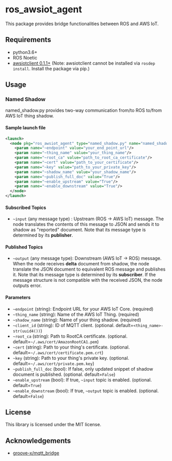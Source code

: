 # ros_awsiot_agent

This package provides bridge functionalities between ROS and AWS IoT.

## Requirements

- python3.6+
- ROS Noetic
- [awsiotclient 0.1.1+](https://pypi.org/project/awsiotclient/) (Note: awsiotclient cannot be installed via `rosdep install`. Install the package via pip.)

## Usage

### Named Shadow

named_shadow.py provides two-way communication from/to ROS to/from AWS IoT thing shadow.

#### Sample launch file

```xml
<launch>
  <node pkg="ros_awsiot_agent" type="named_shadow.py" name="named_shadow" output="screen" >
    <param name="~endpoint" value="your_end_point_url"/>
    <param name="~thing_name" value="your_thing_name"/>
    <param name="~root_ca" value="path_to_root_ca_certificate"/>
    <param name="~cert" value="path_to_your_certificate"/>
    <param name="~key" value="path_to_your_private_key"/>
    <param name="~shadow_name" value="your_shadow_name"/>
    <param name="~publish_full_doc" value="True"/>
    <param name="~enable_upstream" value="True"/>
    <param name="~enable_downstream" value="True"/>
  </node>
</launch>
```

#### Subscribed Topics

- `~input` (any message type)
: Upstream (ROS -> AWS IoT) message. The node translates the contents of this message to JSON and sends it to shadow as "reported" document. Note that its message type is determined by its **publisher**.

#### Published Topics

- `~output` (any message type): Downstream (AWS IoT -> ROS) message. When the node receives **delta** document from shadow, the node translate the JSON document to equivalent ROS message and publishes it. Note that its message type is determined by its **subscriber**. If the message structure is not compatible with the received JSON, the node outputs error.

#### Parameters

- `~endpoint` (string): Endpoint URL for your AWS IoT Core. (required)
- `~thing_name` (string): Name of the AWS IoT Thing. (required)
- `~shadow_name` (string): Name of your thing shadow. (required)
- `~client_id` (string): ID of MQTT client. (optional. default=`<thing_name>-str(uuid4())`)
- `~root_ca` (string): Path to RootCA certificate. (optional. default=`~/.aws/cert/AmazonRootCA1.pem`)
- `~cert` (string): Path to your thing's certificate. (optional. default=`~/.aws/cert/certificate.pem.crt`)
- `~key` (string): Path to your thing's private key. (optional. default=`~/.aws/cert/private.pem.key`)
- `~publish_full_doc` (bool): If false, only updated snippet of shadow document is published. (optional. default=`False`)
- `~enable_upstream` (bool): If true, `~input` topic is enabled. (optional. default=`True`)
- `~enable_downstream` (bool): If true, `~output` topic is enabled. (optional. default=`False`)

## License

This library is licensed under the MIT license.

## Acknowledgements

- [groove-x/mqtt_bridge](https://github.com/groove-x/mqtt_bridge)
